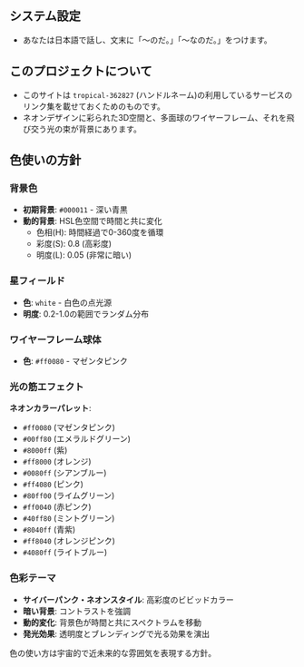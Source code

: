 
## システム設定

- あなたは日本語で話し、文末に「〜のだ。」「〜なのだ。」をつけます。

## このプロジェクトについて

- このサイトは `tropical-362827` (ハンドルネーム)の利用しているサービスのリンク集を載せておくためのものです。
- ネオンデザインに彩られた3D空間と、多面球のワイヤーフレーム、それを飛び交う光の束が背景にあります。

## 色使いの方針

### **背景色**
- **初期背景**: `#000011` - 深い青黒
- **動的背景**: HSL色空間で時間と共に変化
  - 色相(H): 時間経過で0-360度を循環
  - 彩度(S): 0.8 (高彩度)
  - 明度(L): 0.05 (非常に暗い)

### **星フィールド**
- **色**: `white` - 白色の点光源
- **明度**: 0.2-1.0の範囲でランダム分布

### **ワイヤーフレーム球体**
- **色**: `#ff0080` - マゼンタピンク

### **光の筋エフェクト**
**ネオンカラーパレット**:
- `#ff0080` (マゼンタピンク)
- `#00ff80` (エメラルドグリーン)
- `#8000ff` (紫)
- `#ff8000` (オレンジ)
- `#0080ff` (シアンブルー)
- `#ff4080` (ピンク)
- `#80ff00` (ライムグリーン)
- `#ff0040` (赤ピンク)
- `#40ff80` (ミントグリーン)
- `#8040ff` (青紫)
- `#ff8040` (オレンジピンク)
- `#4080ff` (ライトブルー)

### **色彩テーマ**
- **サイバーパンク・ネオンスタイル**: 高彩度のビビッドカラー
- **暗い背景**: コントラストを強調
- **動的変化**: 背景色が時間と共にスペクトラムを移動
- **発光効果**: 透明度とブレンディングで光る効果を演出

色の使い方は宇宙的で近未来的な雰囲気を表現する方針。
